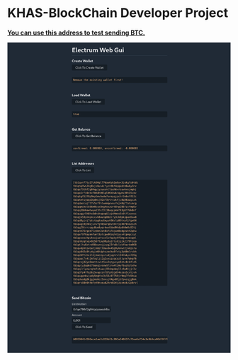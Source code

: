# KHAS-BlockChain Developer Project
[**You can use this address to test sending BTC.**](https://testnet-faucet.mempool.co)

![screen](screenshot.png)
